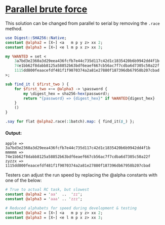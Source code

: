 [1]: https://rosettacode.org/wiki/Parallel_brute_force

# [Parallel brute force][1]


This solution can be changed from parallel to serial by removing the `.race` method.

```perl
use Digest::SHA256::Native;
constant @alpha2 = [X~] <a   m p y z> xx 2;
constant @alpha3 = [X~] <e l m p x z> xx 3;

my %WANTED = set <
    3a7bd3e2360a3d29eea436fcfb7e44c735d117c42d1c1835420b6b9942dd4f1b
    74e1bb62f8dabb8125a58852b63bdf6eaef667cb56ac7f7cdba6d7305c50a22f
    1115dd800feaacefdf481f1f9070374a2a81e27880f187396db67958b207cbad
>;

sub find_it ( $first_two ) {
    for $first_two «~« @alpha3 -> \password {
        my \digest_hex = sha256-hex(password);
        return "{password} => {digest_hex}" if %WANTED{digest_hex}
    }
    ()
}

.say for flat @alpha2.race(:1batch).map: { find_it($_) };
```

#### Output:
```
apple => 3a7bd3e2360a3d29eea436fcfb7e44c735d117c42d1c1835420b6b9942dd4f1b
mmmmm => 74e1bb62f8dabb8125a58852b63bdf6eaef667cb56ac7f7cdba6d7305c50a22f
zyzzx => 1115dd800feaacefdf481f1f9070374a2a81e27880f187396db67958b207cbad
```


Testers can adjust the run speed by replacing the @alpha constants with one of the below:

```perl
# True to actual RC task, but slowest
constant @alpha2 = 'aa'  ..  'zz';
constant @alpha3 = 'aaa' .. 'zzz';

# Reduced alphabets for speed during development & testing
constant @alpha2 = [X~] <a   m p y z> xx 2;
constant @alpha3 = [X~] <e l m p x z> xx 3;
```
